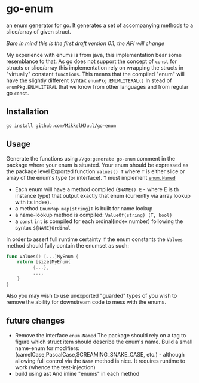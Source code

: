 # go-enum
an enum generator for go. It generates a set of accompanying methods to a slice/array of given struct. 

*Bare in mind this is the first draft version 0.1, the API will change*

My experience with enums is from java, this implementation bear some resemblance to that. 
As go does not support the concept of `const` for structs or slice/array this implementation rely on wrapping the structs in "virtually" constant `functions`.
This means that the compiled "enum" will have the slightly different syntax `enumPkg.ENUMLITERAL()` In stead of `enumPkg.ENUMLITERAL` that we know from other languages and from regular go `const`.

## Installation 
```
go install github.com/MikkelHJuul/go-enum
```

## Usage 
Generate the functions using
`//go:generate go-enum` comment in the package where your enum is situated.
Your enum should be expressed as the package level Exported function `Values() T` where `T` is either slice or array of the enum's type (or interface). `T` must implement [`enum.Named`](enum/enum.go)
- Each enum will have a method compiled (`$NAME() E` - where E is th instance type) that output exactly that enum (currently via array lookup with its index). 
- a method `EnumMap map[string]T` is built for name lookup
- a name-lookup method is compiled: `ValueOf(string) (T, bool)`
- a `const` `int` is compiled for each ordinal(index number) following the syntax `${NAME}Ordinal`

In order to assert full runtime certainty if the enum constants the `Values` method should fully contain the enumset as such:
```go
func Values() [...]MyEnum {
    return [size]MyEnum{
          {...},
          ...,
    }
}
```
Also you may wish to use unexported "guarded" types of you wish to remove the ability for downstream code to mess with the enums.

## future changes
- Remove the interface `enum.Named`
  The package should rely on a tag to figure which struct item should describe the enum's name. Build a small name-enum for modifiers: (camelCase,PascalCase,SCREAMING_SNAKE_CASE, etc.) - although allowing full control via the `Name` method is nice.  It requires runtime to work (whence the test-injection)
- build using ast
  And inline "enums" in each method
